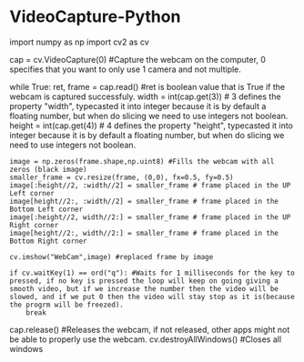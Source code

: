 # VideoCapture-Python
import numpy as np
import cv2 as cv


cap = cv.VideoCapture(0) #Capture the webcam on the computer, 0 specifies that you want to only use 1 camera and not multiple.

while True:
    ret, frame = cap.read()  #ret is boolean value that is True if the webcam is captured successfuly.
    width = int(cap.get(3))  # 3 defines the property "width", typecasted it into integer because it is by default a floating number, but when do slicing we need to use integers not boolean.
    height = int(cap.get(4)) # 4 defines the property "height", typecasted it into integer because it is by default a floating number, but when do slicing we need to use integers not boolean.

    image = np.zeros(frame.shape,np.uint8) #Fills the webcam with all zeros (black image)
    smaller_frame = cv.resize(frame, (0,0), fx=0.5, fy=0.5)
    image[:height//2, :width//2] = smaller_frame # frame placed in the UP Left corner
    image[height//2:, :width//2] = smaller_frame # frame placed in the Bottom Left corner
    image[:height//2, width//2:] = smaller_frame # frame placed in the UP Right corner
    image[height//2:, width//2:] = smaller_frame # frame placed in the Bottom Right corner
    
    cv.imshow("WebCam",image) #replaced frame by image 

    if cv.waitKey(1) == ord("q"): #Waits for 1 milliseconds for the key to pressed, if no key is pressed the loop will keep on going giving a smooth video, but if we increase the number then the video will be slowed, and if we put 0 then the video will stay stop as it is(because the progrm will be freezed).
        break

cap.release() #Releases the webcam, if not released, other apps might not be able to properly use the webcam.
cv.destroyAllWindows() #Closes all windows
